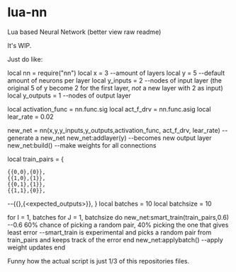 # lua-nn
Lua based Neural Network (better view raw readme)

It's WIP.

Just do like:

local nn = require("nn")
local x = 3   --amount of layers
local y = 5   --default amount of neurons per layer
local y_inputs = 2  --nodes of input layer (the original 5 of y become 2 for the first layer, *not* a new layer with 2 as input)
local y_outputs = 1  --nodes of output layer

local activation_func = nn.func.sig
local act_f_drv = nn.func.asig
local lear_rate = 0.02

new_net = nn(x,y,y_inputs,y_outputs,activation_func, act_f_drv, lear_rate) --generate a new_net
new_net:addlayer(y) --becomes new output layer
new_net:build() --make weights for all connections

local train_pairs = {

	{{0,0},{0}},
	{{1,0},{1}},
	{{0,1},{1}},
	{{1,1},{0}},
  
  --{{<inputs>},{<expected_outputs>}},
}
local batches = 10
local batchsize = 10

for I = 1, batches
  for J = 1, batchsize do
    new_net:smart_train(train_pairs,0.6) --0.6  60% chance of picking a random pair, 40% picking the one that gives least error
    --smart_train is experimental and picks a random pair from train_pairs and keeps track of the error
  end
  new_net:applybatch() --apply weight updates
end


Funny how the actual script is just 1/3 of this repositories files.
